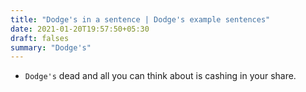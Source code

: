 ```yaml
---
title: "Dodge's in a sentence | Dodge's example sentences"
date: 2021-01-20T19:57:50+05:30
draft: falses
summary: "Dodge's"
---
```

- `Dodge's` dead and all you can think about is cashing in your share.
                 
